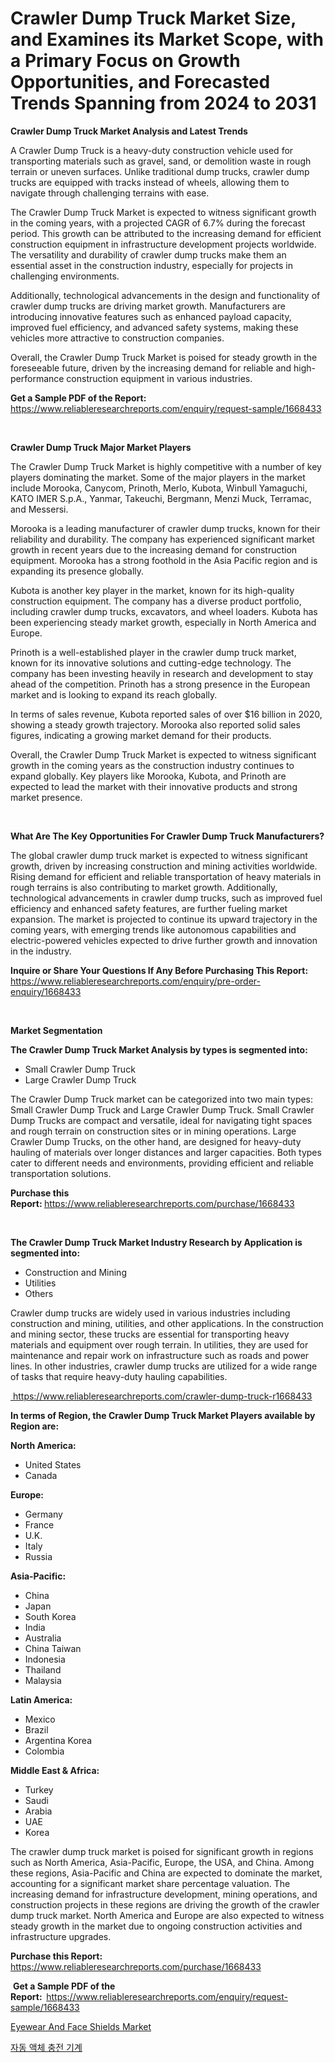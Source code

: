 <p><h1>Crawler Dump Truck Market Size, and Examines its Market Scope, with a Primary Focus on Growth Opportunities, and Forecasted Trends Spanning from 2024 to 2031</h1></p><p><strong>Crawler Dump Truck Market Analysis and Latest Trends</strong></p>
<p><p>A Crawler Dump Truck is a heavy-duty construction vehicle used for transporting materials such as gravel, sand, or demolition waste in rough terrain or uneven surfaces. Unlike traditional dump trucks, crawler dump trucks are equipped with tracks instead of wheels, allowing them to navigate through challenging terrains with ease.</p><p>The Crawler Dump Truck Market is expected to witness significant growth in the coming years, with a projected CAGR of 6.7% during the forecast period. This growth can be attributed to the increasing demand for efficient construction equipment in infrastructure development projects worldwide. The versatility and durability of crawler dump trucks make them an essential asset in the construction industry, especially for projects in challenging environments.</p><p>Additionally, technological advancements in the design and functionality of crawler dump trucks are driving market growth. Manufacturers are introducing innovative features such as enhanced payload capacity, improved fuel efficiency, and advanced safety systems, making these vehicles more attractive to construction companies.</p><p>Overall, the Crawler Dump Truck Market is poised for steady growth in the foreseeable future, driven by the increasing demand for reliable and high-performance construction equipment in various industries.</p></p>
<p><strong>Get a Sample PDF of the Report:&nbsp;</strong> <a href="https://www.reliableresearchreports.com/enquiry/request-sample/1668433">https://www.reliableresearchreports.com/enquiry/request-sample/1668433</a></p>
<p>&nbsp;</p>
<p><strong>Crawler Dump Truck Major Market Players</strong></p>
<p><p>The Crawler Dump Truck Market is highly competitive with a number of key players dominating the market. Some of the major players in the market include Morooka, Canycom, Prinoth, Merlo, Kubota, Winbull Yamaguchi, KATO IMER S.p.A., Yanmar, Takeuchi, Bergmann, Menzi Muck, Terramac, and Messersi.</p><p>Morooka is a leading manufacturer of crawler dump trucks, known for their reliability and durability. The company has experienced significant market growth in recent years due to the increasing demand for construction equipment. Morooka has a strong foothold in the Asia Pacific region and is expanding its presence globally.</p><p>Kubota is another key player in the market, known for its high-quality construction equipment. The company has a diverse product portfolio, including crawler dump trucks, excavators, and wheel loaders. Kubota has been experiencing steady market growth, especially in North America and Europe.</p><p>Prinoth is a well-established player in the crawler dump truck market, known for its innovative solutions and cutting-edge technology. The company has been investing heavily in research and development to stay ahead of the competition. Prinoth has a strong presence in the European market and is looking to expand its reach globally.</p><p>In terms of sales revenue, Kubota reported sales of over $16 billion in 2020, showing a steady growth trajectory. Morooka also reported solid sales figures, indicating a growing market demand for their products.</p><p>Overall, the Crawler Dump Truck Market is expected to witness significant growth in the coming years as the construction industry continues to expand globally. Key players like Morooka, Kubota, and Prinoth are expected to lead the market with their innovative products and strong market presence.</p></p>
<p>&nbsp;</p>
<p><strong>What Are The Key Opportunities For Crawler Dump Truck Manufacturers?</strong></p>
<p><p>The global crawler dump truck market is expected to witness significant growth, driven by increasing construction and mining activities worldwide. Rising demand for efficient and reliable transportation of heavy materials in rough terrains is also contributing to market growth. Additionally, technological advancements in crawler dump trucks, such as improved fuel efficiency and enhanced safety features, are further fueling market expansion. The market is projected to continue its upward trajectory in the coming years, with emerging trends like autonomous capabilities and electric-powered vehicles expected to drive further growth and innovation in the industry.</p></p>
<p><strong>Inquire or Share Your Questions If Any Before Purchasing This Report:</strong> <a href="https://www.reliableresearchreports.com/enquiry/pre-order-enquiry/1668433">https://www.reliableresearchreports.com/enquiry/pre-order-enquiry/1668433</a></p>
<p>&nbsp;</p>
<p><strong>Market Segmentation</strong></p>
<p><strong>The Crawler Dump Truck Market Analysis by types is segmented into:</strong></p>
<p><ul><li>Small Crawler Dump Truck</li><li>Large Crawler Dump Truck</li></ul></p>
<p><p>The Crawler Dump Truck market can be categorized into two main types: Small Crawler Dump Truck and Large Crawler Dump Truck. Small Crawler Dump Trucks are compact and versatile, ideal for navigating tight spaces and rough terrain on construction sites or in mining operations. Large Crawler Dump Trucks, on the other hand, are designed for heavy-duty hauling of materials over longer distances and larger capacities. Both types cater to different needs and environments, providing efficient and reliable transportation solutions.</p></p>
<p><strong>Purchase this Report:&nbsp;</strong><a href="https://www.reliableresearchreports.com/purchase/1668433">https://www.reliableresearchreports.com/purchase/1668433</a></p>
<p>&nbsp;</p>
<p><strong>The Crawler Dump Truck Market Industry Research by Application is segmented into:</strong></p>
<p><ul><li>Construction and Mining</li><li>Utilities</li><li>Others</li></ul></p>
<p><p>Crawler dump trucks are widely used in various industries including construction and mining, utilities, and other applications. In the construction and mining sector, these trucks are essential for transporting heavy materials and equipment over rough terrain. In utilities, they are used for maintenance and repair work on infrastructure such as roads and power lines. In other industries, crawler dump trucks are utilized for a wide range of tasks that require heavy-duty hauling capabilities.</p></p>
<p><a href="https://www.reliableresearchreports.com/crawler-dump-truck-r1668433">&nbsp;https://www.reliableresearchreports.com/crawler-dump-truck-r1668433</a></p>
<p><strong>In terms of Region, the Crawler Dump Truck Market Players available by Region are:</strong></p>
<p>
    <p> <strong> North America: </strong>
        <ul>
            <li>United States</li>
            <li>Canada</li>
        </ul>
        </p> 
    <p> <strong> Europe: </strong>
        <ul>
            <li>Germany</li>
            <li>France</li>
            <li>U.K.</li>
            <li>Italy</li>
            <li>Russia</li>
        </ul>
        </p> 
    <p> <strong> Asia-Pacific: </strong>
        <ul>
            <li>China</li>
            <li>Japan</li>
            <li>South Korea</li>
            <li>India</li>
            <li>Australia</li>
            <li>China Taiwan</li>
            <li>Indonesia</li>
            <li>Thailand</li>
            <li>Malaysia</li>
        </ul>
        </p> 
    <p> <strong> Latin America: </strong>
        <ul>
            <li>Mexico</li>
            <li>Brazil</li>
            <li>Argentina Korea</li>
            <li>Colombia</li>
        </ul>
        </p> 
    <p> <strong> Middle East & Africa: </strong>
        <ul>
            <li>Turkey</li>
            <li>Saudi</li>
            <li>Arabia</li>
            <li>UAE</li>
            <li>Korea</li>
        </ul>
    </p>
    </p>
<p><p>The crawler dump truck market is poised for significant growth in regions such as North America, Asia-Pacific, Europe, the USA, and China. Among these regions, Asia-Pacific and China are expected to dominate the market, accounting for a significant market share percentage valuation. The increasing demand for infrastructure development, mining operations, and construction projects in these regions are driving the growth of the crawler dump truck market. North America and Europe are also expected to witness steady growth in the market due to ongoing construction activities and infrastructure upgrades.</p></p>
<p><strong>Purchase this Report: </strong><a href="https://www.reliableresearchreports.com/purchase/1668433">https://www.reliableresearchreports.com/purchase/1668433</a></p>
<p>&nbsp;<strong>Get a Sample PDF of the Report:&nbsp;&nbsp;</strong><a href="https://www.reliableresearchreports.com/enquiry/request-sample/1668433">https://www.reliableresearchreports.com/enquiry/request-sample/1668433</a></p>
<p><strong></strong></p>
<p><p><a href="https://frill-swim-3cd.notion.site/Decoding-Eyewear-And-Face-Shields-Market-Metrics-Market-Share-Trends-and-Growth-Patterns-f662aea8860645f5ace972e74df5f566">Eyewear And Face Shields Market</a></p><p><a href="https://github.com/JackieFauhey9089475/Market-Research-Report-List-1/blob/main/990436031745.md">자동 액체 충전 기계</a></p></p>